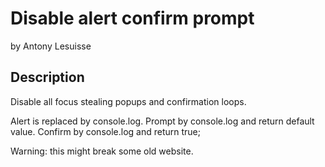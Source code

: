 # Disable alert confirm prompt

by Antony Lesuisse

## Description

Disable all focus stealing popups and confirmation loops.

Alert is replaced by console.log. Prompt by console.log and return
default value. Confirm by console.log and return true;

Warning: this might break some old website.
